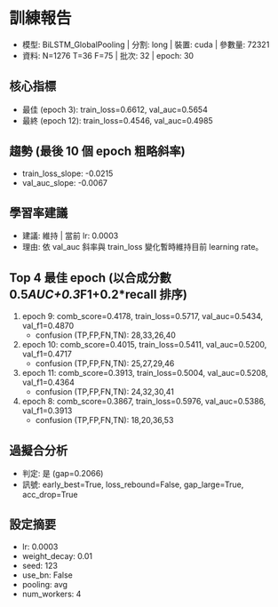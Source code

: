 # 訓練報告
- 模型: BiLSTM_GlobalPooling  | 分割: long  | 裝置: cuda  | 參數量: 72321
- 資料: N=1276 T=36 F=75  | 批次: 32  | epoch: 30

## 核心指標
- 最佳 (epoch 3): train_loss=0.6612, val_auc=0.5654
- 最終 (epoch 12): train_loss=0.4546, val_auc=0.4985

## 趨勢 (最後 10 個 epoch 粗略斜率)
- train_loss_slope: -0.0215
- val_auc_slope: -0.0067

## 學習率建議
- 建議: 維持  | 當前 lr: 0.0003
- 理由: 依 val_auc 斜率與 train_loss 變化暫時維持目前 learning rate。

## Top 4 最佳 epoch (以合成分數 0.5*AUC+0.3*F1+0.2*recall 排序)
1. epoch 9: comb_score=0.4178, train_loss=0.5717, val_auc=0.5434, val_f1=0.4870
   - confusion (TP,FP,FN,TN): 28,33,26,40
2. epoch 10: comb_score=0.4015, train_loss=0.5411, val_auc=0.5200, val_f1=0.4717
   - confusion (TP,FP,FN,TN): 25,27,29,46
3. epoch 11: comb_score=0.3913, train_loss=0.5004, val_auc=0.5208, val_f1=0.4364
   - confusion (TP,FP,FN,TN): 24,32,30,41
4. epoch 8: comb_score=0.3867, train_loss=0.5976, val_auc=0.5386, val_f1=0.3913
   - confusion (TP,FP,FN,TN): 18,20,36,53

## 過擬合分析
- 判定: 是 (gap=0.2066)
- 訊號: early_best=True, loss_rebound=False, gap_large=True, acc_drop=True

## 設定摘要
- lr: 0.0003
- weight_decay: 0.01
- seed: 123
- use_bn: False
- pooling: avg
- num_workers: 4
